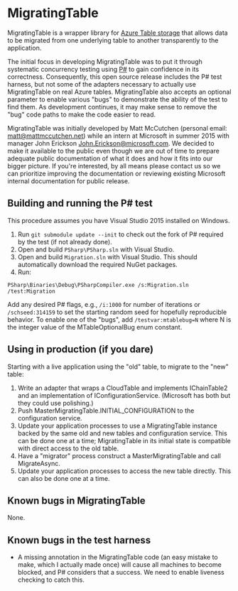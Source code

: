 # MigratingTable

MigratingTable is a wrapper library for [Azure Table storage](https://msdn.microsoft.com/en-us/library/azure/dd179423.aspx) that allows data to be migrated from one underlying table to another transparently to the application.

The initial focus in developing MigratingTable was to put it through systematic concurrency testing using [P#](http://p-org.github.io/PSharp) to gain confidence in its correctness.  Consequently, this open source release includes the P# test harness, but not some of the adapters necessary to actually use MigratingTable on real Azure tables.  MigratingTable also accepts an optional parameter to enable various "bugs" to demonstrate the ability of the test to find them.  As development continues, it may make sense to remove the "bug" code paths to make the code easier to read.

MigratingTable was initially developed by Matt McCutchen (personal email: matt@mattmccutchen.net) while an intern at Microsoft in summer 2015 with manager John Erickson <John.Erickson@microsoft.com>.  We decided to make it available to the public even though we are out of time to prepare adequate public documentation of what it does and how it fits into our bigger picture.  If you're interested, by all means please contact us so we can prioritize improving the documentation or reviewing existing Microsoft internal documentation for public release.

## Building and running the P# test

This procedure assumes you have Visual Studio 2015 installed on Windows.

1. Run ```git submodule update --init``` to check out the fork of P# required by the test (if not already done).
2. Open and build ```PSharp\PSharp.sln``` with Visual Studio.
3. Open and build ```Migration.sln``` with Visual Studio.  This should automatically download the required NuGet packages.
4. Run:
```
PSharp\Binaries\Debug\PSharpCompiler.exe /s:Migration.sln /test:Migration
```
Add any desired P# flags, e.g., ```/i:1000``` for number of iterations or ```/schseed:314159``` to set the starting random seed for hopefully reproducible behavior.  To enable one of the "bugs", add ```/testvar:mtablebug=N``` where N is the integer value of the MTableOptionalBug enum constant.

## Using in production (if you dare)

Starting with a live application using the "old" table, to migrate to the "new" table:

1. Write an adapter that wraps a CloudTable and implements IChainTable2 and an implementation of IConfigurationService<MTableConfiguration>.  (Microsoft has both but they could use polishing.)
2. Push MasterMigratingTable.INITIAL_CONFIGURATION to the configuration service.
3. Update your application processes to use a MigratingTable instance backed by the same old and new tables and configuration service.  This can be done one at a time; MigratingTable in its initial state is compatible with direct access to the old table.
4. Have a "migrator" process construct a MasterMigratingTable and call MigrateAsync.
5. Update your application processes to access the new table directly.  This can also be done one at a time.

## Known bugs in MigratingTable

None.

## Known bugs in the test harness

- A missing annotation in the MigratingTable code (an easy mistake to make, which I actually made once) will cause all machines to become blocked, and P# considers that a success.  We need to enable liveness checking to catch this.
